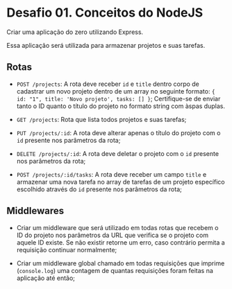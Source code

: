 # Desafio 01. Conceitos do NodeJS

Criar uma aplicação do zero utilizando Express.

Essa aplicação será utilizada para armazenar projetos e suas tarefas.

## Rotas

- `POST /projects`: A rota deve receber `id` e `title` dentro corpo de cadastrar um novo projeto dentro de um array no seguinte formato: `{ id: "1", title: 'Novo projeto', tasks: [] }`; Certifique-se de enviar tanto o ID quanto o título do projeto no formato string com àspas duplas.

- `GET /projects`: Rota que lista todos projetos e suas tarefas;

- `PUT /projects/:id`: A rota deve alterar apenas o título do projeto com o `id` presente nos parâmetros da rota;

- `DELETE /projects/:id`: A rota deve deletar o projeto com o `id` presente nos parâmetros da rota;

- `POST /projects/:id/tasks`: A rota deve receber um campo `title` e armazenar uma nova tarefa no array de tarefas de um projeto específico escolhido através do `id` presente nos parâmetros da rota;


## Middlewares

- Criar um middleware que será utilizado em todas rotas que recebem o ID do projeto nos parâmetros da URL que verifica se o projeto com aquele ID existe. Se não existir retorne um erro, caso contrário permita a requisição continuar normalmente;

- Criar um middleware global chamado em todas requisições que imprime (`console.log`) uma contagem de quantas requisições foram feitas na aplicação até então;